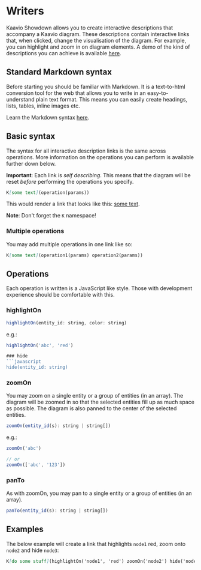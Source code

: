 # Writers
Kaavio Showdown allows you to create interactive descriptions that accompany a Kaavio diagram. These descriptions 
contain interactive links that, when clicked, change the visualisation of the diagram. For example, you can highlight and zoom in on
diagram elements. A demo of the kind of descriptions you can achieve is available 
[here](https://jacobwindsor.github.io/jcbwndsr/interactive-descriptions.html).

## Standard Markdown syntax
Before starting you should be familiar with Markdown. It is a text-to-html conversion tool for the web that allows you 
to write in an easy-to-understand plain text format. This means you can easily create headings, lists, tables, inline images etc.

Learn the Markdown syntax [here](https://daringfireball.net/projects/markdown/syntax).

## Basic syntax
The syntax for all interactive description links is the same across operations. More information on the operations
you can perform is available further down below.

**Important**: Each link is *self describing*. This means that the diagram will be reset *before* performing the
operations you specify. 

```markdown
K[some text](operation(params))
```

This would render a link that looks like this: [some text]().

**Note**: Don't forget the `K` namespace!

### Multiple operations
You may add multiple operations in one link like so:
```markdown
K[some text](operation1(params) operation2(params))
```

## Operations
Each operation is written is a JavaScript like style. Those with development experience should be comfortable with this.
### highlightOn
```javascript
highlightOn(entity_id: string, color: string)
```

e.g.:
```javascript
highlightOn('abc', 'red')

### hide
```javascript
hide(entity_id: string)
```

### zoomOn
You may zoom on a single entity or a group of entities (in an array). The diagram will be zoomed in so that the selected
entities fill up as much space as possible. The diagram is also panned to the center of the selected entities.
```javascript
zoomOn(entity_id(s): string | string[])
```

e.g.:
```javascript
zoomOn('abc')

// or
zoomOn(['abc', '123'])
```
  
### panTo
As with zoomOn, you may pan to a single entity or a group of entities (in an array).
```javascript
panTo(entity_id(s): string | string[])
```

## Examples
The below example will create a link that highlights `node1` red, zoom onto `node2` and hide `node3`:

```markdown
K[do some stuff](highlightOn('node1', 'red') zoomOn('node2') hide('node3'))
```
